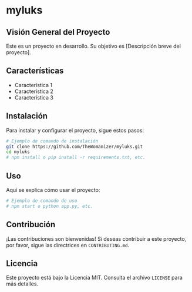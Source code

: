 # myluks

## Visión General del Proyecto

Este es un proyecto en desarrollo. Su objetivo es [Descripción breve del proyecto].

## Características

- Característica 1
- Característica 2
- Característica 3

## Instalación

Para instalar y configurar el proyecto, sigue estos pasos:

```bash
# Ejemplo de comando de instalación
git clone https://github.com/TheWomanizer/myluks.git
cd myluks
# npm install o pip install -r requirements.txt, etc.
```

## Uso

Aquí se explica cómo usar el proyecto:

```bash
# Ejemplo de comando de uso
# npm start o python app.py, etc.
```

## Contribución

¡Las contribuciones son bienvenidas! Si deseas contribuir a este proyecto, por favor, sigue las directrices en `CONTRIBUTING.md`.

## Licencia

Este proyecto está bajo la Licencia MIT. Consulta el archivo `LICENSE` para más detalles.